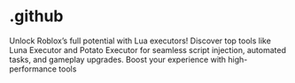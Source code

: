 # .github
Unlock Roblox’s full potential with Lua executors! Discover top tools like Luna Executor and Potato Executor for seamless script injection, automated tasks, and gameplay upgrades. Boost your experience with high-performance tools
